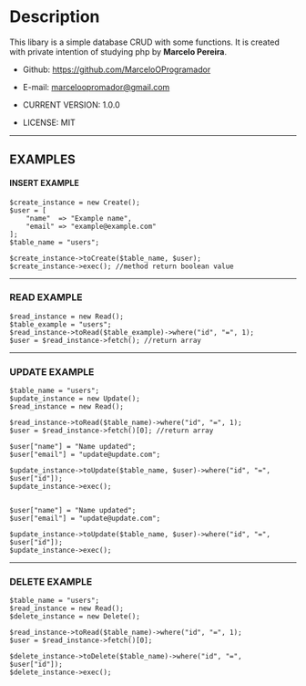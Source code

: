 # Description
This libary is a simple database CRUD with some functions.
It is created with private intention of studying php by **Marcelo Pereira**.

- Github: https://github.com/MarceloOProgramador
- E-mail: marceloopromador@gmail.com

- CURRENT VERSION: 1.0.0
- LICENSE: MIT

---

## EXAMPLES 

#### INSERT EXAMPLE

```
$create_instance = new Create();  
$user = [
    "name"  => "Example name",
    "email" => "example@example.com"
];
$table_name = "users";

$create_instance->toCreate($table_name, $user);
$create_instance->exec(); //method return boolean value
```

---

### READ EXAMPLE

```
$read_instance = new Read();
$table_example = "users";
$read_instance->toRead($table_example)->where("id", "=", 1);
$user = $read_instance->fetch(); //return array

```
---

### UPDATE EXAMPLE

```
$table_name = "users"; 
$update_instance = new Update(); 
$read_instance = new Read(); 
 
$read_instance->toRead($table_name)->where("id", "=", 1); 
$user = $read_instance->fetch()[0]; //return array 
 
$user["name"] = "Name updated"; 
$user["email"] = "update@update.com"; 
 
$update_instance->toUpdate($table_name, $user)->where("id", "=", $user["id"]); 
$update_instance->exec(); 
 

$user["name"] = "Name updated";
$user["email"] = "update@update.com";

$update_instance->toUpdate($table_name, $user)->where("id", "=", $user["id"]);
$update_instance->exec();
```

---

### DELETE EXAMPLE

```
$table_name = "users"; 
$read_instance = new Read(); 
$delete_instance = new Delete(); 
 
$read_instance->toRead($table_name)->where("id", "=", 1); 
$user = $read_instance->fetch()[0];  
 
$delete_instance->toDelete($table_name)->where("id", "=", $user["id"]); 
$delete_instance->exec(); 
```
